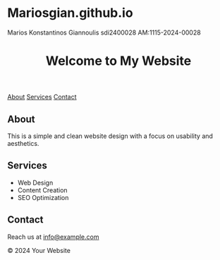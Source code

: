 # Mariosgian.github.io
Marios Konstantinos Giannoulis     sdi2400028   ΑΜ:1115-2024-00028

</head>
<body>
    <header>
        <h1>Welcome to My Website</h1>
    </header>
    <nav>
        <a href="#about">About</a>
        <a href="#services">Services</a>
        <a href="#contact">Contact</a>
    </nav>
    <main>
        <section id="about">
            <h2>About</h2>
            <p>This is a simple and clean website design with a focus on usability and aesthetics.</p>
        </section>
        <section id="services">
            <h2>Services</h2>
            <ul>
                <li>Web Design</li>
                <li>Content Creation</li>
                <li>SEO Optimization</li>
            </ul>
        </section>
        <section id="contact">
            <h2>Contact</h2>
            <p>Reach us at <a href="mailto:info@example.com">info@example.com</a></p>
        </section>
    </main>
    <footer>
        <p>&copy; 2024 Your Website</p>
    </footer>
</body>
</html>
